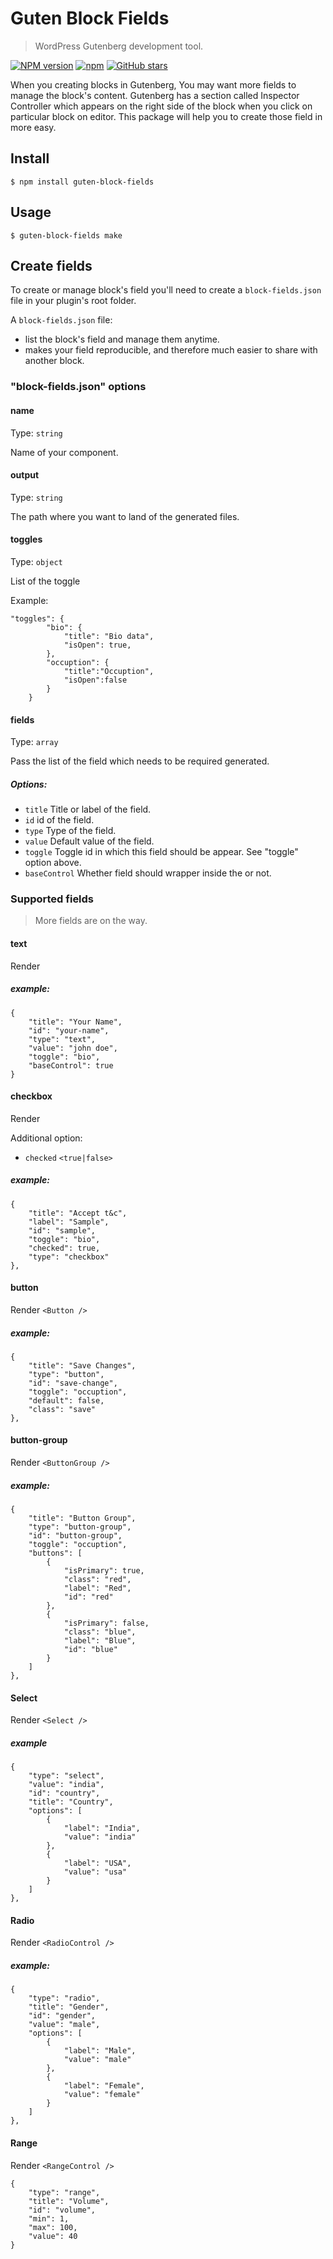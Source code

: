 
# Guten Block Fields
> WordPress Gutenberg development tool.

[![NPM version](https://img.shields.io/npm/v/guten-block-fields.svg?style=flat-square)](https://www.npmjs.com/package/guten-block-fields)
[![npm](https://img.shields.io/npm/dt/guten-block-fields.svg?style=flat-square)](https://www.npmjs.com/package/guten-block-fields)
[![GitHub stars](https://img.shields.io/github/stars/emgk/guten-block-fields.svg?style=social&label=Star)](https://github.com/emgk/guten-block-fields)

When you creating blocks in Gutenberg, You may want more fields to manage the block's content. Gutenberg has a section called Inspector Controller which appears on the right side of the block when you click on particular block on editor. This package will help you to create those field in more easy.

## Install

```
$ npm install guten-block-fields
```

## Usage

```
$ guten-block-fields make 
```

## Create fields
To create or manage block's field you'll need to create a `block-fields.json` file in your plugin's root folder.

A `block-fields.json` file:

- list the block's field and manage them anytime.
- makes your field reproducible, and therefore much easier to share with another block.


### "block-fields.json" options

#### name 

Type: `string`

Name of your component.

#### output

Type: `string`

The path where you want to land of the generated files.


#### toggles

Type: `object`

List of the toggle

Example: 
````
"toggles": {
        "bio": {
            "title": "Bio data",
            "isOpen": true,
        },
        "occuption": {
            "title":"Occuption",
            "isOpen":false
        }
    }
````

#### fields

Type: `array`

Pass the list of the field which needs to be required generated.

##### Options: 

- `title` Title or label of the field.
- `id` id of the field.
- `type` Type of the field. 
- `value` Default value of the field.
- `toggle` Toggle id in which this field should be appear. See "toggle" option above.
- `baseControl` Whether field should wrapper inside the <baseControl> or not.  

### Supported fields
> More fields are on the way.

#### text 
Render <TextControl />

##### example:
````
{
    "title": "Your Name",
    "id": "your-name",
    "type": "text",
    "value": "john doe",
    "toggle": "bio",
    "baseControl": true
}
````

#### checkbox
Render <CheckboxControl />

Additional option:
- `checked` `<true|false>`

##### example:
````
{
    "title": "Accept t&c",
    "label": "Sample",
    "id": "sample",
    "toggle": "bio",
    "checked": true,
    "type": "checkbox"
},
````

#### button
Render `<Button />`

##### example:
````
{
    "title": "Save Changes",
    "type": "button",
    "id": "save-change",
    "toggle": "occuption",
    "default": false,
    "class": "save"
},
````

#### button-group
Render `<ButtonGroup />`

##### example:
````
{
    "title": "Button Group",
    "type": "button-group",
    "id": "button-group",
    "toggle": "occuption",
    "buttons": [
        {
            "isPrimary": true,
            "class": "red",
            "label": "Red",
            "id": "red"
        },
        {
            "isPrimary": false,
            "class": "blue",
            "label": "Blue",
            "id": "blue"
        }
    ]
},
````

#### Select
Render `<Select />`

##### example
````
{
    "type": "select",
    "value": "india",
    "id": "country",
    "title": "Country",
    "options": [
        {
            "label": "India",
            "value": "india"
        },
        {
            "label": "USA",
            "value": "usa"
        }
    ]
},
````

#### Radio 
Render `<RadioControl />`

##### example:
````
{
    "type": "radio",
    "title": "Gender",
    "id": "gender",
    "value": "male",
    "options": [
        {
            "label": "Male",
            "value": "male"
        },
        {
            "label": "Female",
            "value": "female"
        }
    ]
},
````

#### Range 
Render `<RangeControl />`

````
{
    "type": "range",
    "title": "Volume",
    "id": "volume",
    "min": 1,
    "max": 100,
    "value": 40
}
````

